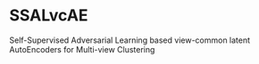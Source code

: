 # SSALvcAE
Self-Supervised Adversarial Learning based view-common latent AutoEncoders for Multi-view Clustering
